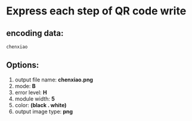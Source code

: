 # Express each step of QR code write

## encoding data:

    chenxiao

## Options:
1. output file name: **chenxiao.png**
2. mode: **B**
3. error level: **H**
4. module width: **5**
5. color: **(black . white)**
6. output image type: **png**
